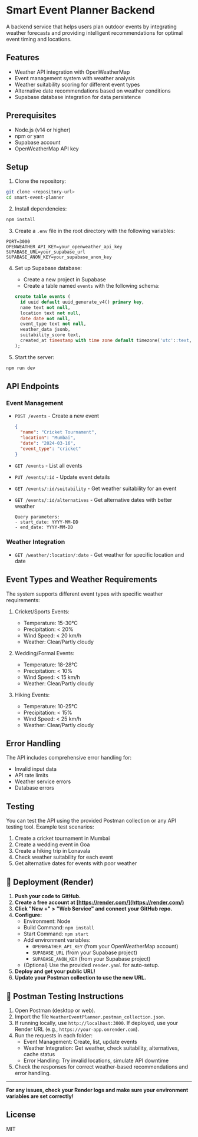 # Smart Event Planner Backend

A backend service that helps users plan outdoor events by integrating weather forecasts and providing intelligent recommendations for optimal event timing and locations.

## Features

- Weather API integration with OpenWeatherMap
- Event management system with weather analysis
- Weather suitability scoring for different event types
- Alternative date recommendations based on weather conditions
- Supabase database integration for data persistence

## Prerequisites

- Node.js (v14 or higher)
- npm or yarn
- Supabase account
- OpenWeatherMap API key

## Setup

1. Clone the repository:
```bash
git clone <repository-url>
cd smart-event-planner
```

2. Install dependencies:
```bash
npm install
```

3. Create a `.env` file in the root directory with the following variables:
```
PORT=3000
OPENWEATHER_API_KEY=your_openweather_api_key
SUPABASE_URL=your_supabase_url
SUPABASE_ANON_KEY=your_supabase_anon_key
```

4. Set up Supabase database:
   - Create a new project in Supabase
   - Create a table named `events` with the following schema:
   ```sql
   create table events (
     id uuid default uuid_generate_v4() primary key,
     name text not null,
     location text not null,
     date date not null,
     event_type text not null,
     weather_data jsonb,
     suitability_score text,
     created_at timestamp with time zone default timezone('utc'::text, now()) not null
   );
   ```

5. Start the server:
```bash
npm run dev
```

## API Endpoints

### Event Management

- `POST /events` - Create a new event
  ```json
  {
    "name": "Cricket Tournament",
    "location": "Mumbai",
    "date": "2024-03-16",
    "event_type": "cricket"
  }
  ```

- `GET /events` - List all events
- `PUT /events/:id` - Update event details
- `GET /events/:id/suitability` - Get weather suitability for an event
- `GET /events/:id/alternatives` - Get alternative dates with better weather
  ```
  Query parameters:
  - start_date: YYYY-MM-DD
  - end_date: YYYY-MM-DD
  ```

### Weather Integration

- `GET /weather/:location/:date` - Get weather for specific location and date

## Event Types and Weather Requirements

The system supports different event types with specific weather requirements:

1. Cricket/Sports Events:
   - Temperature: 15-30°C
   - Precipitation: < 20%
   - Wind Speed: < 20 km/h
   - Weather: Clear/Partly cloudy

2. Wedding/Formal Events:
   - Temperature: 18-28°C
   - Precipitation: < 10%
   - Wind Speed: < 15 km/h
   - Weather: Clear/Partly cloudy

3. Hiking Events:
   - Temperature: 10-25°C
   - Precipitation: < 15%
   - Wind Speed: < 25 km/h
   - Weather: Clear/Partly cloudy

## Error Handling

The API includes comprehensive error handling for:
- Invalid input data
- API rate limits
- Weather service errors
- Database errors

## Testing

You can test the API using the provided Postman collection or any API testing tool. Example test scenarios:

1. Create a cricket tournament in Mumbai
2. Create a wedding event in Goa
3. Create a hiking trip in Lonavala
4. Check weather suitability for each event
5. Get alternative dates for events with poor weather

## 🚀 Deployment (Render)

1. **Push your code to GitHub.**
2. **Create a free account at [https://render.com/](https://render.com/)**
3. **Click "New +" > "Web Service" and connect your GitHub repo.**
4. **Configure:**
   - Environment: Node
   - Build Command: `npm install`
   - Start Command: `npm start`
   - Add environment variables:
     - `OPENWEATHER_API_KEY` (from your OpenWeatherMap account)
     - `SUPABASE_URL` (from your Supabase project)
     - `SUPABASE_ANON_KEY` (from your Supabase project)
   - (Optional) Use the provided `render.yaml` for auto-setup.
5. **Deploy and get your public URL!**
6. **Update your Postman collection to use the new URL.**

## 🧪 Postman Testing Instructions

1. Open Postman (desktop or web).
2. Import the file `WeatherEventPlanner.postman_collection.json`.
3. If running locally, use `http://localhost:3000`. If deployed, use your Render URL (e.g., `https://your-app.onrender.com`).
4. Run the requests in each folder:
   - Event Management: Create, list, update events
   - Weather Integration: Get weather, check suitability, alternatives, cache status
   - Error Handling: Try invalid locations, simulate API downtime
5. Check the responses for correct weather-based recommendations and error handling.

---

**For any issues, check your Render logs and make sure your environment variables are set correctly!**

## License

MIT 